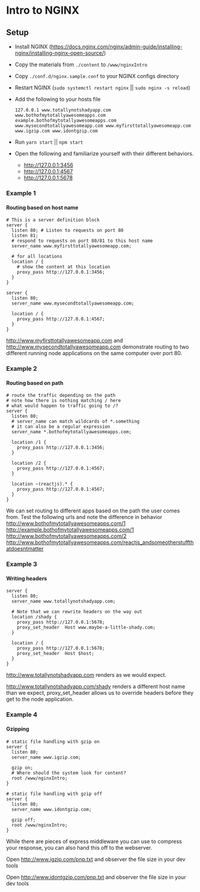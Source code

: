# Intro to NGINX
## Setup
* Install NGINX (https://docs.nginx.com/nginx/admin-guide/installing-nginx/installing-nginx-open-source/)
* Copy the materials from `./content` to `/www/nginxIntro`
* Copy `./conf.d/nginx.sample.conf` to your NGINX configs directory
* Restart NGINX (`sudo systemctl restart nginx` || `sudo nginx -s reload`)
* Add the following to your hosts file

    `127.0.0.1 www.totallynotshadyapp.com www.bothofmytotallyawesomeapps.com example.bothofmytotallyawesomeapps.com www.mysecondtotallyawesomeapp.com www.myfirsttotallyawesomeapp.com www.igzip.com www.idontgzip.com`

* Run `yarn start` || `npm start`
* Open the following and familiarize yourself with their different behaviors.
  - http://127.0.0.1:3456
  - http://127.0.0.1:4567
  - http://127.0.0.1:5678

### Example 1
#### Routing based on host name

```
# This is a server definition block
server {
  listen 80; # Listen to requests on port 80
  listen 81;
  # respond to requests on port 80/81 to this host name
  server_name www.myfirsttotallyawesomeapp.com;

  # for all locations
  location / {
    # show the content at this location
    proxy_pass http://127.0.0.1:3456;
  }
}

server {
  listen 80;
  server_name www.mysecondtotallyawesomeapp.com;

  location / {
    proxy_pass http://127.0.0.1:4567;
  }
}
```

http://www.myfirsttotallyawesomeapp.com
and
http://www.mysecondtotallyawesomeapp.com
demonstrate routing to two different running node applications on the same computer over port 80.

### Example 2
#### Routing based on path

```
# route the traffic depending on the path
# note how there is nothing matching / here
# what would happen to traffic going to /?
server {
  listen 80;
  # server_name can match wildcards of *.something
  # it can also be a regular expression
  server_name *.bothofmytotallyawesomeapps.com;

  location /1 {
    proxy_pass http://127.0.0.1:3456;
  }

  location /2 {
    proxy_pass http://127.0.0.1:4567;
  }

  location ~(reactjs).* {
    proxy_pass http://127.0.0.1:4567;
  }
}
```

We can set routing to different apps based on the path the user comes from.  Test the following urls and note the difference in behavior  
http://www.bothofmytotallyawesomeapps.com/1  
http://example.bothofmytotallyawesomeapps.com/1  
http://www.bothofmytotallyawesomeapps.com/2  
http://www.bothofmytotallyawesomeapps.com/reactjs_andsomeotherstuffthatdoesntmatter  

### Example 3
#### Writing headers

```
server {
  listen 80;
  server_name www.totallynotshadyapp.com;

  # Note that we can rewrite headers on the way out
  location /shady {
    proxy_pass http://127.0.0.1:5678;
    proxy_set_header  Host www.maybe-a-little-shady.com;
  }

  location / {
    proxy_pass http://127.0.0.1:5678;
    proxy_set_header  Host $host;
  }
}
```

http://www.totallynotshadyapp.com renders as we would expect.

http://www.totallynotshadyapp.com/shady
renders a different host name than we expect, proxy_set_header allows us to override headers before they get to the node application.

### Example 4
#### Gzipping

```
# static file handling with gzip on
server {
  listen 80;
  server_name www.igzip.com;

  gzip on;
  # Where should the system look for content?
  root /www/nginxIntro;
}

# static file handling with gzip off
server {
  listen 80;
  server_name www.idontgzip.com;

  gzip off;
  root /www/nginxIntro;
}
```

While there are pieces of express middleware you can use to compress your response, you can also hand this off to the webserver.

Open http://www.igzip.com/pnp.txt and observer the file size in your dev tools

Open http://www.idontgzip.com/pnp.txt and observer the file size in your dev tools


